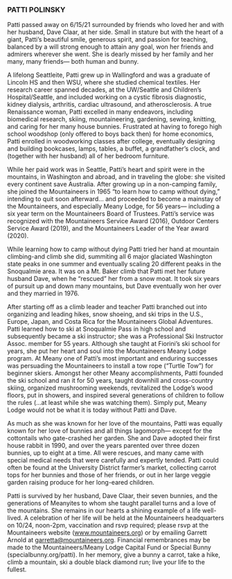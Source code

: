 ### PATTI POLINSKY

Patti passed away on 6/15/21 surrounded by friends who loved her and with her husband, Dave Claar, at her side.  Small in stature but with the heart of a giant, Patti’s beautiful smile, generous spirit, and passion for teaching, balanced by a will strong enough to attain any goal, won her friends and admirers wherever she went.  She is dearly missed by her family and her many, many friends— both human and bunny.

A lifelong Seattleite, Patti grew up in Wallingford and was a graduate of Lincoln HS and then WSU, where she studied chemical textiles.  Her research career spanned decades, at the UW/Seattle and Children’s Hospital/Seattle, and included working on a cystic fibrosis diagnostic, kidney dialysis, arthritis, cardiac ultrasound, and atherosclerosis. A true Renaissance woman, Patti excelled in many endeavors, including biomedical research, skiing, mountaineering, gardening, sewing, knitting, and caring for her many house bunnies.  Frustrated at having to forego high school woodshop (only offered to boys back then) for home economics, Patti enrolled in woodworking classes after college, eventually designing and building bookcases, lamps, tables, a buffet, a grandfather’s clock, and (together with her husband) all of her bedroom furniture.  

While her paid work was in Seattle, Patti’s heart and spirit were in the mountains, in Washington and abroad, and in traveling the globe: she visited every continent save Australia.  After growing up in a non-camping family, she joined the Mountaineers in 1965 “to learn how to camp without dying,” intending to quit soon afterward… and proceeded to become a mainstay of the Mountaineers, and especially Meany Lodge, for 56 years— including a six year term on the Mountaineers Board of Trustees.  Patti’s service was recognized with the Mountaineers Service Award (2016), Outdoor Centers Service Award (2019), and the Mountaineers Leader of the Year award (2020). 

While learning how to camp without dying Patti tried her hand at mountain climbing-and climb she did, summiting all 6 major glaciated Washington state peaks in one summer and eventually scaling 20 different peaks in the Snoqualmie area.  It was on a Mt. Baker climb that Patti met her future husband Dave, when he “rescued” her from a snow moat.  It took six years of pursuit up and down many mountains, but Dave eventually won her over and they married in 1976.

After starting off as a climb leader and teacher Patti branched out into organizing and leading hikes, snow shoeing, and ski trips in the U.S., Europe, Japan, and Costa Rica for the Mountaineers Global Adventures.  Patti learned how to ski at Snoqualmie Pass in high school and subsequently became a ski instructor; she was a Professional Ski Instructor Assoc. member for 55 years.  Although she taught at Fiorini’s ski school for years, she put her heart and soul into the Mountaineers Meany Lodge program.  At Meany one of Patti’s most important and enduring successes was persuading the Mountaineers to install a tow rope (“Turtle Tow”) for beginner skiers.  Amongst her other Meany accomplishments, Patti founded the ski school and ran it for 50 years, taught downhill and cross-country skiing, organized mushrooming weekends, revitalized the Lodge’s wood floors, put in showers, and inspired several generations of children to follow the rules (…at least while she was watching them).  Simply put, Meany Lodge would not be what it is today without Patti and Dave.

As much as she was known for her love of the mountains, Patti was equally known for her love of bunnies and all things lagomorph— except for the cottontails who gate-crashed her garden. She and Dave adopted their first house rabbit in 1990, and over the years parented over three dozen bunnies, up to eight at a time. All were rescues, and many came with special medical needs that were carefully and expertly tended.  Patti could often be found at the University District farmer’s market, collecting carrot tops for her bunnies and those of her friends, or out in her large veggie garden raising produce for her long-eared children.

Patti is survived by her husband, Dave Claar, their seven bunnies, and the generations of Meanyites to whom she taught parallel turns and a love of the mountains.  She remains in our hearts a shining example of a life well-lived.  A celebration of her life will be held at the Mountaineers headquarters on 10/24, noon-2pm, vaccination and rsvp required; please rsvp at the Mountaineers website (www.mountaineers.org) or by emailing Garrett Arnold at garretta@mountaineers.org.  Financial remembrances may be made to the Mountaineers/Meany Lodge Capital Fund or Special Bunny (specialbunny.org/patti).  In her memory, give a bunny a carrot, take a hike, climb a mountain, ski a double black diamond run; live your life to the fullest.